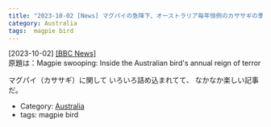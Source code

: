 ```yaml
---
title: "2023-10-02 [News] マグパイの急降下、オーストラリア毎年恒例のカササギの季節 ---メンジス図書館の近くの木に The terror of the ANU と呼ばれるマグパイが住んでいた"
category: Australia
tags:  magpie bird
---
```


[2023-10-02] [[BBC News]](https://www.bbc.com/news/world-australia-66920781?utm_source=pocket_saves)  
 原題は：Magpie swooping:
Inside the Australian bird's annual reign of terror

 マグパイ（カササギ）に関して
いろいろ詰め込まれてて、
なかなか楽しい記事だ。

- Category: [Australia](https://merapano.github.io/categories.html#Australia)
- tags:  magpie bird

